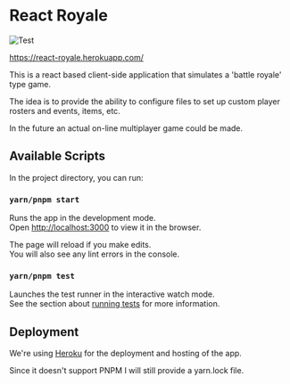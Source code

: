 # React Royale

![Test](https://github.com/julioevm/react-royale/actions/workflows/test.yml/badge.svg)

https://react-royale.herokuapp.com/

This is a react based client-side application that simulates a 'battle royale' type game.

The idea is to provide the ability to configure files to set up custom player rosters and events, items, etc.

In the future an actual on-line multiplayer game could be made.

## Available Scripts

In the project directory, you can run:

### `yarn/pnpm start`

Runs the app in the development mode.\
Open [http://localhost:3000](http://localhost:3000) to view it in the browser.

The page will reload if you make edits.\
You will also see any lint errors in the console.

### `yarn/pnpm test`

Launches the test runner in the interactive watch mode.\
See the section about [running tests](https://facebook.github.io/create-react-app/docs/running-tests) for more information.

## Deployment

We're using [Heroku](https://react-royale.herokuapp.com/) for the deployment and hosting of the app.

Since it doesn't support PNPM I will still provide a yarn.lock file.